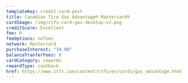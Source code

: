 ```yaml
---
templateKey: credit-card-post
title: Canadian Tire Gas Advantage® Mastercard®
cardImage: /img/ctfs-card-gas-desktop-v2.png
creditScore: Excellent
fee: 0
feeOptions: nofees
network: Mastercard
purchaseInterest: "19.99"
balanceTranferFees: 0
cardCategory: rewards
rewardType: cashback
href: https://www.ctfs.com/content/ctfs/en/cards/gas_advantage.html
---
```

